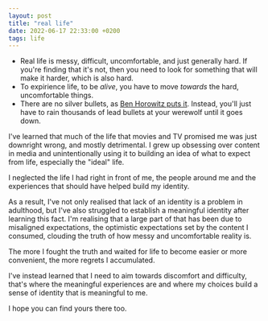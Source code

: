 ```yaml
---
layout: post
title: "real life"
date: 2022-06-17 22:33:00 +0200
tags: life
---
```


- Real life is messy, difficult, uncomfortable, and just generally hard.
If you're finding that it's not, then you need to look for something that will
make it harder, which is also hard.
- To expirience life, to be _alive_, you have to move _towards_ the hard, uncomfortable things.
- There are no silver bullets, as
[Ben Horowitz puts it](https://www.amazon.com/gp/product/0062273205/ref=x_gr_w_bb_sin?ie=UTF8&tag=x_gr_w_bb_sin-20&linkCode=as2&camp=1789&creative=9325&creativeASIN=0062273205&SubscriptionId=1MGPYB6YW3HWK55XCGG2).
Instead, you'll just have to rain thousands of lead bullets at your werewolf until it goes down.

I've learned that much of the life that movies and TV promised me was just downright wrong,
and mostly detrimental.
I grew up obsessing over content in media and unintentionally using it to
building an idea of what to expect from life, especially the "ideal" life.

I neglected the life I had right in front of me, the people around me
and the experiences that should have helped build my identity.

As a result, I've not only realised that lack of an identity is a problem in adulthood,
but I've also struggled to establish a meaningful identity after learning this fact.
I'm realising that a large part of that has been due to misaligned expectations,
the optimistic expectations set by the content I consumed,
clouding the truth of how messy and uncomfortable reality is.

The more I fought the truth and waited for life to become easier or more
convenient, the more regrets I accumulated.

I've instead learned that I need to aim towards discomfort and difficulty,
that's where the meaningful experiences are and where my choices build a sense
of identity that is meaningful to me.

I hope you can find yours there too.

